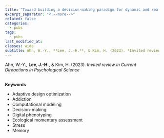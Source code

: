 ```yaml
---
title: "Toward building a decision-making paradigm for dynamic and real-world addictive behaviors"
excerpt_separator: "<!--more-->"
related: false
categories:
  - pubs
tags:
  - pubs
last_modified_at: 
classes: wide
subtitle: Ahn, W.-Y., **Lee, J.-H.**, & Kim, H. (2023). *Invited review in Current Direactions in Psychological Science* 
---
```

Ahn, W.-Y., **Lee, J.-H.**, & Kim, H. (2023). *Invited review in Current Direactions in Psychological Science*   
<br/>
     

**Keywords**  

- Adaptive design optimization
- Addiction
- Computational modeling
- Decision-making
- Digital phenotyping  
- Ecological momentary assessment
- Stress
- Memory
